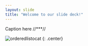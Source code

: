 ```yaml
---
layout: slide
title: "Welcome to our slide deck!"
---
```


Caption here //***//

![orderedlistocat](https://octodex.github.com/images/orderedlistocat.png)
{: .center}
